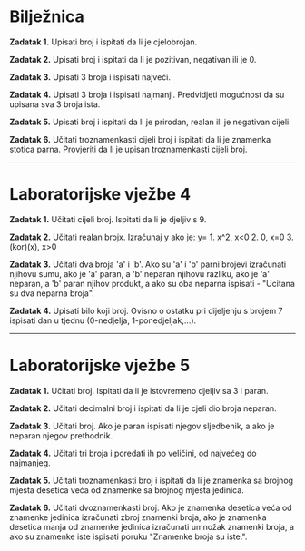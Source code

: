 <h1>Bilježnica</h1>

<strong>Zadatak 1.</strong> Upisati broj i ispitati da li je cjelobrojan.

<strong>Zadatak 2.</strong> Upisati broj i ispitati da li je pozitivan, negativan ili je 0.

<strong>Zadatak 3.</strong> Upisati 3 broja i ispisati najveći.

<strong>Zadatak 4.</strong> Upisati 3 broja i ispisati najmanji. Predvidjeti mogućnost da su upisana sva 3 broja ista.

<strong>Zadatak 5.</strong> Upisati broj i ispitati da li je prirodan, realan ili je negativan cijeli.

<strong>Zadatak 6.</strong> Učitati troznamenkasti cijeli broj i ispitati da li je znamenka stotica parna. Provjeriti da li je upisan
troznamenkasti cijeli broj.

<hr>

<h1>Laboratorijske vježbe 4</h1>

<strong>Zadatak 1.</strong> Učitati cijeli broj. Ispitati da li je djeljiv s 9.

<strong>Zadatak 2.</strong> Učitati realan brojx. Izračunaj y ako je: y= 1. x^2, x<0     2. 0, x=0   3.(kor)(x), x>0

<strong>Zadatak 3.</strong> Učitati dva broja 'a' i 'b'. Ako su 'a' i 'b' parni brojevi izračunati njihovu sumu, ako je 'a' paran, a 'b'
neparan njihovu razliku, ako je 'a' neparan, a 'b' paran njihov produkt, a ako su oba neparna ispisati - "Ucitana su dva neparna broja".

<strong>Zadatak 4.</strong> Upisati bilo koji broj. Ovisno o ostatku pri dijeljenju s brojem 7 ispisati dan u tjednu (0-nedjelja, 1-ponedjeljak,...).

<hr>

<h1>Laboratorijske vježbe 5</h1>

<strong>Zadatak 1.</strong> Učitati broj. Ispitati da li je istovremeno djeljiv sa 3 i paran.

<strong>Zadatak 2.</strong> Učitati decimalni broj i ispitati da li je cjeli dio broja neparan.

<strong>Zadatak 3.</strong> Učitati broj. Ako je paran ispisati njegov sljedbenik, a ako je neparan njegov prethodnik.

<strong>Zadatak 4.</strong> Učitati tri broja i poredati ih po veličini, od najvećeg do najmanjeg.

<strong>Zadatak 5.</strong> Učitati troznamenkasti broj i ispitati da li je znamenka sa brojnog mjesta desetica veća od znamenke sa
brojnog mjesta jedinica.

<strong>Zadatak 6.</strong> Učitati dvoznamenkasti broj. Ako je znamenka desetica veća od znamenke jedinica izračunati zbroj znamenki broja, ako je znamenka desetica manja od znamenke jedinica izračunati umnožak znamenki broja, a ako su znamenke iste ispisati poruku
"Znamenke broja su iste.".
